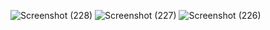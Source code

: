 ![Screenshot (228)](https://github.com/niteshsingh1512/amazonproject/assets/143826931/d723b074-1ce8-4ce7-932c-fb899b8a90c0)
![Screenshot (227)](https://github.com/niteshsingh1512/amazonproject/assets/143826931/45d6f71e-5a0f-4bbf-a97c-7651485d2fda)
![Screenshot (226)](https://github.com/niteshsingh1512/amazonproject/assets/143826931/9ebe92fc-20aa-470e-aeca-a7f39dcd7f08)
